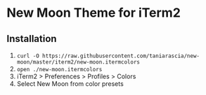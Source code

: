 # New Moon Theme for iTerm2

## Installation

1. `curl -O https://raw.githubusercontent.com/taniarascia/new-moon/master/iterm2/new-moon.itermcolors`
1. `open ./new-moon.itermcolors`
1. iTerm2 > Preferences > Profiles > Colors
1. Select New Moon from color presets
